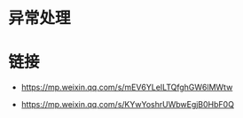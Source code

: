 # 异常处理

# 链接

- https://mp.weixin.qq.com/s/mEV6YLeILTQfghGW6lMWtw

- https://mp.weixin.qq.com/s/KYwYoshrUWbwEgjB0HbF0Q
